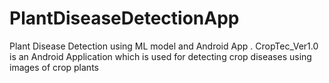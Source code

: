 # PlantDiseaseDetectionApp
Plant Disease Detection using ML model and Android App .
CropTec_Ver1.0 is an Android Application which is used for detecting crop diseases using images of crop plants 
